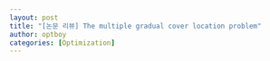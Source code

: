 ```yaml
---
layout: post
title: "[논문 리뷰] The multiple gradual cover location problem"
author: optboy
categories: [Optimization]
---
```



